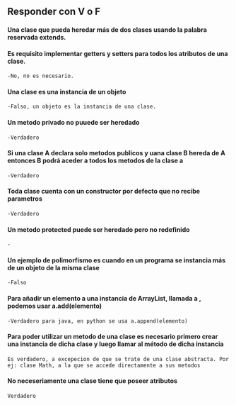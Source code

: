## Responder con V o F

#### Una clase que pueda heredar más de dos clases usando la palabra reservada extends.

#### Es requisito implementar getters y setters para todos los atributos de una clase.

    -No, no es necesario.

#### Una clase es una instancia de un objeto

    -Falso, un objeto es la instancia de una clase.

#### Un metodo privado no puuede ser heredado

    -Verdadero

#### Si una clase A declara solo metodos publicos y uana clase B hereda de A entonces B podrá aceder a todos los metodos de la clase a

    -Verdadero

#### Toda clase cuenta con un constructor por defecto que no recibe parametros

    -Verdadero

#### Un metodo protected puede ser heredado pero no redefinido

    -

#### Un ejemplo de polimorfismo es cuando en un programa se instancia más de un objeto de la misma clase

    -Falso

#### Para añadir un elemento a una instancia de ArrayList, llamada a , podemos usar a.add(elemento)

    -Verdadero para java, en python se usa a.append(elemento)

#### Para poder utilizar un metodo de una clase es necesario primero crear una instancia de dicha clase y luego llamar al método de dicha instancia

    Es verdadero, a excepecion de que se trate de una clase abstracta. Por ej: clase Math, a la que se accede directamente a sus metodos

#### No neceseriamente una clase tiene que poseer atributos

    Verdadero
